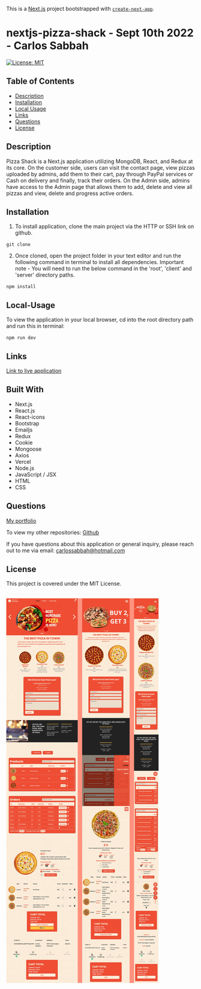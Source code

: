 This is a [Next.js](https://nextjs.org/) project bootstrapped with [`create-next-app`](https://github.com/vercel/next.js/tree/canary/packages/create-next-app).

# nextjs-pizza-shack - Sept 10th 2022 - Carlos Sabbah

[![License: MIT](https://img.shields.io/badge/License-MIT-yellow.svg)](https://opensource.org/licenses/MIT)

## Table of Contents

- [Description](#Description)
- [Installation](#Installation)
- [Local Usage](#Local-Usage)
- [Links](#Links)
- [Questions](#Questions)
- [License](#License)

##

## Description

Pizza Shack is a Next.js application utilizing MongoDB, React, and Redux at its core. On the customer side, users can visit the contact page, view pizzas uploaded by admins, add them to their cart, pay through PayPal services or Cash on delivery and finally, track their orders. On the Admin side, admins have access to the Admin page that allows them to add, delete and view all pizzas and view, delete and progress active orders.

## Installation

1. To install application, clone the main project via the HTTP or SSH link on github.

```
git clone
```

2. Once cloned, open the project folder in your text editor and run the following command in terminal to install all dependencies.
   Important note - You will need to run the below command in the 'root', 'client' and 'server' directory paths.

```
npm install
```

## Local-Usage

To view the application in your local browser, cd into the root directory path and run this in terminal:

```
npm run dev
```

## Links

[Link to live application](https://nextjs-pizza-shack.vercel.app/)

## Built With

- Next.js
- React.js
- React-icons
- Bootstrap
- Emailjs
- Redux
- Cookie
- Mongoose
- Axios
- Vercel
- Node.js
- JavaScript / JSX
- HTML
- CSS

## Questions

[My portfolio](https://csabbah.github.io/Carlos-Sabbah-portfolio/)

To view my other repositories:
[Github](https://github.com/csabbah)

If you have questions about this application or general inquiry, please reach out to me via email: carlossabbah@hotmail.com

## License

This project is covered under the MIT License.

</br>![Pizza-Shack](./public/Preview.jpg 'Pizza-Shack')</br>
